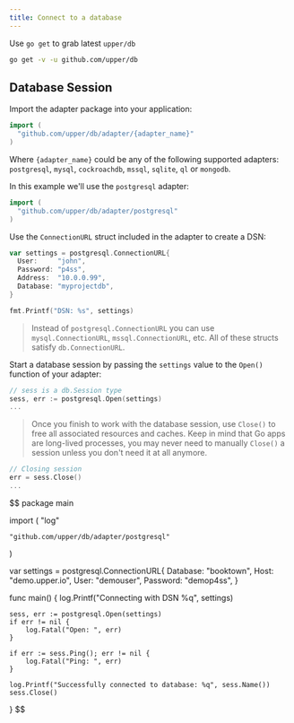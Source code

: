 ```yaml
---
title: Connect to a database
---
```


Use `go get` to grab latest `upper/db`

```sh
go get -v -u github.com/upper/db
```

## Database Session

Import the adapter package into your application:

```go
import (
  "github.com/upper/db/adapter/{adapter_name}"
)
```

Where `{adapter_name}` could be any of the following supported adapters:
`postgresql`, `mysql`, `cockroachdb`, `mssql`, `sqlite`, `ql` or `mongodb`.

In this example we'll use the `postgresql` adapter:

```go
import (
  "github.com/upper/db/adapter/postgresql"
)
```

Use the `ConnectionURL` struct included in the adapter to create a DSN:

```go
var settings = postgresql.ConnectionURL{
  User:     "john",
  Password: "p4ss",
  Address:  "10.0.0.99",
  Database: "myprojectdb",
}

fmt.Printf("DSN: %s", settings)
```

> Instead of `postgresql.ConnectionURL` you can use `mysql.ConnectionURL`,
> `mssql.ConnectionURL`, etc. All of these structs satisfy `db.ConnectionURL`.

Start a database session by passing the `settings` value to the `Open()`
function of your adapter:

```go
// sess is a db.Session type
sess, err := postgresql.Open(settings)
...
```

> Once you finish to work with the database session, use `Close()` to free all
> associated resources and caches. Keep in mind that Go apps are long-lived
> processes, you may never need to manually `Close()` a session unless you
> don't need it at all anymore.

```go
// Closing session
err = sess.Close()
...
```

$$
package main

import (
	"log"

	"github.com/upper/db/adapter/postgresql"
)

var settings = postgresql.ConnectionURL{
	Database: "booktown",
	Host:     "demo.upper.io",
	User:     "demouser",
	Password: "demop4ss",
}

func main() {
	log.Printf("Connecting with DSN %q", settings)

	sess, err := postgresql.Open(settings)
	if err != nil {
		log.Fatal("Open: ", err)
	}

	if err := sess.Ping(); err != nil {
		log.Fatal("Ping: ", err)
	}

	log.Printf("Successfully connected to database: %q", sess.Name())
	sess.Close()
}
$$
